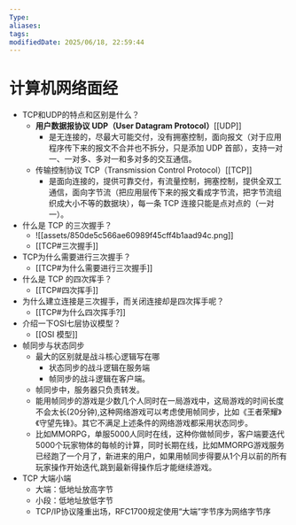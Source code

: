 ```yaml
---
Type:
aliases: 
tags: 
modifiedDate: 2025/06/18, 22:59:44
---
```


# 计算机网络面经

- TCP和UDP的特点和区别是什么？
    - **用户数据报协议 UDP（User Datagram Protocol）**[[UDP]]
        - 是无连接的，尽最大可能交付，没有拥塞控制，面向报文（对于应用程序传下来的报文不合并也不拆分，只是添加 UDP 首部），支持一对一、一对多、多对一和多对多的交互通信。
    - 传输控制协议 TCP（Transmission Control Protocol）[[TCP]]
        - 是面向连接的，提供可靠交付，有流量控制，拥塞控制，提供全双工通信，面向字节流（把应用层传下来的报文看成字节流，把字节流组织成大小不等的数据块），每一条 TCP 连接只能是点对点的（一对一）。
- 什么是 TCP 的三次握手？
    - ![[assets/850de5c566ae60989f45cff4b1aad94c.png]]
    - [[TCP#三次握手]]
- TCP为什么需要进行三次握手？
    - [[TCP#为什么需要进行三次握手]]
- 什么是 TCP 的四次挥手？
    - [[TCP#四次挥手]]
- 为什么建立连接是三次握手，而关闭连接却是四次挥手呢？
    - [[TCP#为什么四次挥手?]]
- 介绍一下OSI七层协议模型？
    - [[OSI 模型]]
- 帧同步与状态同步
    - 最大的区别就是战斗核心逻辑写在哪
        - 状态同步的战斗逻辑在服务端
        - 帧同步的战斗逻辑在客户端。
    - 帧同步中，服务器只负责转发。
    - 能用帧同步的游戏是少数几个人同时在一局游戏中，这局游戏的时间长度不会太长(20分钟),这种网络游戏可以考虑使用帧同步，比如《王者荣耀》《守望先锋》。其它不满足上述条件的网络游戏都采用状态同步。
    - 比如MMORPG，单服5000人同时在线，这种你做帧同步，客户端要迭代5000个玩家物体的每帧的计算，同时长期在线，比如MMORPG游戏服务已经跑了一个月了，新进来的用户，如果用帧同步得要从1个月以前的所有玩家操作开始迭代,跳到最新得操作后才能继续游戏。
- TCP 大端小端
    - 大端：低地址放高字节
    - 小段：低地址放低字节
    - TCP/IP协议隆重出场，RFC1700规定使用“大端”字节序为网络字节序
